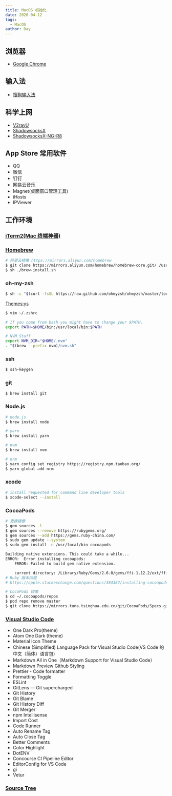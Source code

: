 ```yaml
---
title: MacOS 初始化
date: 2020-04-12
tags:
  - MacOS
author: Day
---
```



## 浏览器

- [Google Chrome](https://www.google.cn/chrome/)

## 输入法

- [搜狗输入法](https://pinyin.sogou.com/mac/)

## 科学上网

- [V2rayU](https://github.com/yanue/V2rayU/releases)
- [ShadowsocksX](https://github.com/shadowsocks/ShadowsocksX-NG/releases)
- [ShadowsocksX-NG-R8](https://github.com/paradiseduo/ShadowsocksX-NG-R8/releases)

## App Store 常用软件

- QQ
- 微信
- 钉钉
- 网易云音乐
- Magnet(桌面窗口管理工具)
- iHosts
- IPViewer

## 工作环境

### [iTerm2(Mac 终端神器)](https://www.iterm2.com/downloads.html)

### [Homebrew](https://brew.sh/index_zh-cn)

```sh
# 阿里云镜像 https://mirrors.aliyun.com/homebrew
$ git clone https://mirrors.aliyun.com/homebrew/homebrew-core.git/ /usr/local/Homebrew/Library/Taps/homebrew/homebrew-core
$ sh ./brew-install.sh
```

### oh-my-zsh

```sh
$ sh -c "$(curl -fsSL https://raw.github.com/ohmyzsh/ohmyzsh/master/tools/install.sh)"
```

[Themes:ys](https://github.com/ohmyzsh/ohmyzsh/wiki/Themes)

```sh
$ vim ~/.zshrc

# If you come from bash you might have to change your $PATH.
export PATH=$HOME/bin:/usr/local/bin:$PATH

# NVM Stuff
export NVM_DIR="$HOME/.nvm"
. "$(brew --prefix nvm)/nvm.sh"
```

### ssh

```sh
$ ssh-keygen
```

### git

```sh
$ brew install git
```

### Node.js

```sh
# node.js
$ brew install node

# yarn
$ brew install yarn

# nvm
$ brew install nvm

# nrm
$ yarn config set registry https://registry.npm.taobao.org/
$ yarn global add nrm
```

### xcode

```sh
# install requested for command line developer tools
$ xcode-select --install
```

### CocoaPods

```sh
# 更换镜像
$ gem sources -l
$ gem sources --remove https://rubygems.org/
$ gem sources --add https://gems.ruby-china.com/
$ sudo gem update --system
$ sudo gem install -n /usr/local/bin cocoapods

Building native extensions. This could take a while...
ERROR:  Error installing cocoapods:
	ERROR: Failed to build gem native extension.

    current directory: /Library/Ruby/Gems/2.6.0/gems/ffi-1.12.2/ext/ffi_c
# Ruby 版本问题
# https://apple.stackexchange.com/questions/384382/installing-cocoapods-on-macos-mojave

# CocoPods 镜像
$ cd ~/.cocoapods/repos
$ pod repo remove master
$ git clone https://mirrors.tuna.tsinghua.edu.cn/git/CocoaPods/Specs.git master
```

### [Visual Studio Code](https://code.visualstudio.com/)

- One Dark Pro(theme)
- Atom One Dark (theme)
- Material Icon Theme
- Chinese (Simplified) Language Pack for Visual Studio Code(VS Code 的中文（简体）语言包)
- Markdown All in One（Markdown Support for Visual Studio Code）
- Markdown Preview Github Styling
- Prettier - Code formatter
- Formatting Toggle
- ESLint
- GitLens — Git supercharged
- Git History
- Git Blame
- Git History Diff
- Git Merger
- npm Intellisense
- Import Cost
- Code Runner
- Auto Rename Tag
- Auto Close Tag
- Better Comments
- Color Highlight
- DotENV
- Concourse CI Pipeline Editor
- EditorConfig for VS Code
- gi
- Vetur

### [Source Tree](https://www.sourcetreeapp.com/)
